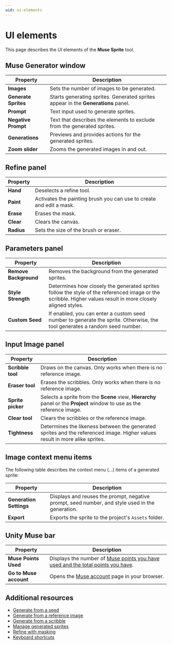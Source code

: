 ```yaml
---
uid: ui-elements
---
```


# UI elements

This page describes the UI elements of the **Muse Sprite** tool.

## Muse Generator window

| **Property** | **Description** |
| --- | --- |
| **Images** | Sets the number of images to be generated. |
| **Generate Sprites** | Starts generating sprites. Generated sprites appear in the **Generations** panel. |
| **Prompt** | Text input used to generate sprites. |
| **Negative Prompt** | Text that describes the elements to exclude from the generated sprites. |
| **Generations** | Previews and provides actions for the generated sprites. |
| **Zoom slider** | Zooms the generated images in and out. |

## Refine panel

| **Property** | **Description** |
| --- | --- |
| **Hand** | Deselects a refine tool. |
| **Paint** | Activates the painting brush you can use to create and edit a mask. |
| **Erase** | Erases the mask.|
| **Clear** | Clears the canvas. |
| **Radius** | Sets the size of the brush or eraser. |

## Parameters panel

| **Property** | **Description** |
| --- | --- |
| **Remove Background** | Removes the background from the generated sprites. |
| **Style Strength** | Determines how closely the generated sprites follow the style of the referenced image or the scribble. Higher values result in more closely aligned styles.|
| **Custom Seed** | If enabled, you can enter a custom seed number to generate the sprite. Otherwise, the tool generates a random seed number. |

## Input Image panel

| **Property** | **Description** |
| --- | --- |
| **Scribble tool** | Draws on the canvas. Only works when there is no reference image. |
| **Eraser tool** | Erases the scribbles. Only works when there is no reference image. |
| **Sprite picker** | Selects a sprite from the **Scene** view, **Hierarchy** panel or the **Project** window to use as the reference image. |
| **Clear tool** | Clears the scribbles or the reference image. |
| **Tightness** | Determines the likeness between the generated sprites and the referenced image. Higher values result in more alike sprites.|

## Image context menu items

The following table describes the context menu (&#8230;) items of a generated sprite:

| **Property** | **Description** |
| --- | --- |
| **Generation Settings** | Displays and reuses the prompt, negative prompt, seed number, and style used in the generation. |
| **Export** | Exports the sprite to the project's `Assets` folder. |

## Unity Muse bar

| **Property** | **Description** |
| --- | --- |
| **Muse Points Used** | Displays the number of [Muse points you have used and the total points you have](https://unity.com/ai/faq). |
| **Go to Muse account** | Opens the [Muse account](https://id.unity.com/en/account/edit) page in your browser. |

## Additional resources

* [Generate from a seed](xref:generate-from-seed)
* [Generate from a reference image](xref:generate-from-reference)
* [Generate from a scribble](xref:generate-from-scribble)
* [Manage generated sprites](xref:manage-sprites)
* [Refine with masking](xref:refine)
* [Keyboard shortcuts](xref:keyboard-shortcuts)
